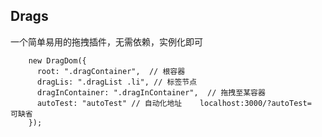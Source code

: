 ## Drags

一个简单易用的拖拽插件，无需依赖，实例化即可

```
    new DragDom({
      root: ".dragContainer",  // 根容器
      dragLis: ".dragList .li", // 标签节点
      dragInContainer: ".dragInContainer",  // 拖拽至某容器
      autoTest: "autoTest" // 自动化地址    localhost:3000/?autoTest=  可缺省
    });
```